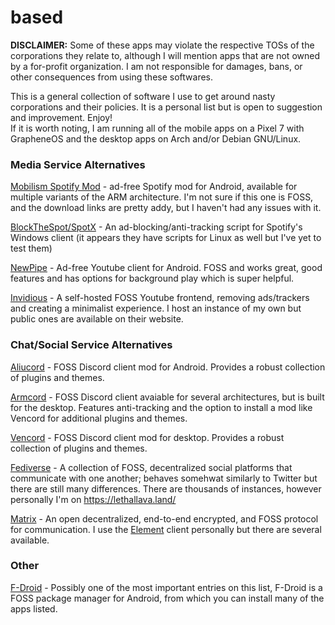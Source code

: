 # based
**DISCLAIMER:** Some of these apps may violate the respective TOSs of the corporations they relate to, although I will mention apps that are not owned by a for-profit organization. I am not responsible for damages, bans, or other consequences from using these softwares.

This is a general collection of software I use to get around nasty corporations and their policies. It is a personal list but is open to suggestion and improvement. Enjoy!\
If it is worth noting, I am running all of the mobile apps on a Pixel 7 with GrapheneOS and the desktop apps on Arch and/or Debian GNU/Linux.

### Media Service Alternatives

[Mobilism Spotify Mod](https://forum.mobilism.org/viewtopic.php?t=5135132) - ad-free Spotify mod for Android, available for multiple variants of the ARM architecture. I'm not sure if this one is FOSS, and the download links are pretty addy, but I haven't had any issues with it.

[BlockTheSpot/SpotX](https://github.com/SpotX-CLI/BlockTheSpot#fully-automated-installation-via-powershell) - An ad-blocking/anti-tracking script for Spotify's Windows client (it appears they have scripts for Linux as well but I've yet to test them)

[NewPipe](https://newpipe.net/) - Ad-free Youtube client for Android. FOSS and works great, good features and has options for background play which is super helpful.

[Invidious](https://invidious.io/) - A self-hosted FOSS Youtube frontend, removing ads/trackers and creating a minimalist experience. I host an instance of my own but public ones are available on their website.


### Chat/Social Service Alternatives

[Aliucord](https://aliucord.com/) - FOSS Discord client mod for Android. Provides a robust collection of plugins and themes.

[Armcord](https://armcord.app/) - FOSS Discord client avaiable for several architectures, but is built for the desktop. Features anti-tracking and the option to install a mod like Vencord for additional plugins and themes.

[Vencord](https://vencord.dev/) - FOSS Discord client mod for desktop. Provides a robust collection of plugins and themes.

[Fediverse](https://www.fediverse.to/) - A collection of FOSS, decentralized social platforms that communicate with one another; behaves somehwat similarly to Twitter but there are still many differences. There are thousands of instances, however personally I'm on https://lethallava.land/

[Matrix](https://matrix.org/) - An open decentralized, end-to-end encrypted, and FOSS protocol for communication. I use the [Element](https://matrix.org/ecosystem/clients/element/) client personally but there are several available.


### Other

[F-Droid](https://f-droid.org/) - Possibly one of the most important entries on this list, F-Droid is a FOSS package manager for Android, from which you can install many of the apps listed. 


